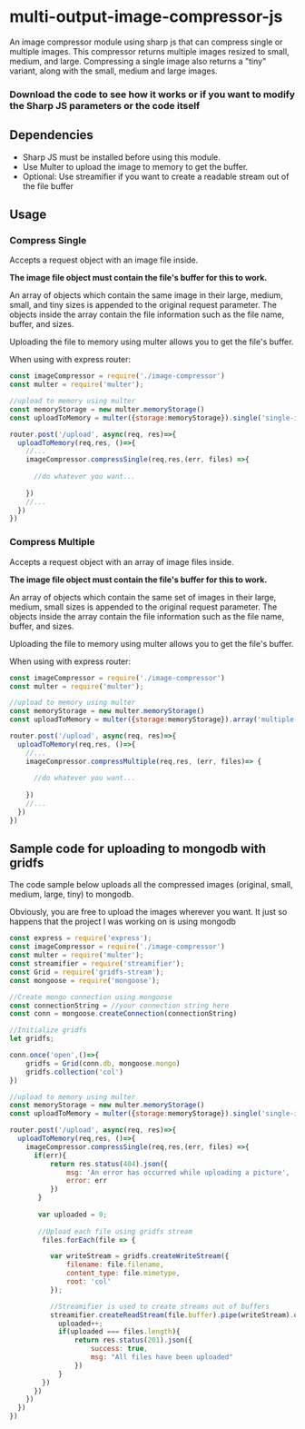 # multi-output-image-compressor-js
An image compressor module using sharp js that can compress single or multiple images. This compressor returns multiple images resized to small, medium, and large. Compressing a single image also returns a "tiny" variant, along with the small, medium and large images.

### Download the code to see how it works or if you want to modify the Sharp JS parameters or the code itself

## Dependencies

- Sharp JS must be installed before using this module.
- Use Multer to upload the image to memory to get the buffer.
- Optional: Use streamifier if you want to create a readable stream out of the file buffer

## Usage
### Compress Single

Accepts a request object with an image file inside.

__The image file object must contain the file's buffer for this to work.__


An array of objects which contain the same image in their large, medium, small, and tiny sizes is appended to the original request parameter. The objects inside the array contain the file information such as the file name, buffer, and sizes.

Uploading the file to memory using multer allows you to get the file's buffer.

When using with express router:
```javascript
const imageCompressor = require('./image-compressor')
const multer = require('multer');

//upload to memory using multer
const memoryStorage = new multer.memoryStorage()
const uploadToMemory = multer({storage:memoryStorage}).single('single-image')

router.post('/upload', async(req, res)=>{ 
  uploadToMemory(req,res, ()=>{
    //...
    imageCompressor.compressSingle(req,res,(err, files) =>{
    
      //do whatever you want...
      
    })
    //...
  })  
})

```

### Compress Multiple

Accepts a request object with an array of image files inside. 

__The image file object must contain the file's buffer for this to work.__

An array of objects which contain the same set of images in their large, medium, small sizes is appended to the original request parameter. The objects inside the array contain the file information such as the file name, buffer, and sizes.

Uploading the file to memory using multer allows you to get the file's buffer.

When using with express router:
```javascript
const imageCompressor = require('./image-compressor')
const multer = require('multer');

//upload to memory using multer
const memoryStorage = new multer.memoryStorage()
const uploadToMemory = multer({storage:memoryStorage}).array('multiple-images', 10)

router.post('/upload', async(req, res)=>{ 
  uploadToMemory(req,res, ()=>{
    //...
    imageCompressor.compressMultiple(req,res, (err, files)=> {
    
      //do whatever you want...
      
    })
    //...
  })  
})

```


## Sample code for uploading to mongodb with gridfs
The code sample below uploads all the compressed images (original, small, medium, large, tiny) to mongodb.

Obviously, you are free to upload the images wherever you want. It just so happens that the project I was working on is using mongodb
```javascript
const express = require('express');
const imageCompressor = require('./image-compressor')
const multer = require('multer');
const streamifier = require('streamifier');
const Grid = require('gridfs-stream');
const mongoose = require('mongoose');

//Create mongo connection using mongoose
const connectionString = //your connection string here
const conn = mongoose.createConnection(connectionString)

//Initialize gridfs
let gridfs;

conn.once('open',()=>{
    gridfs = Grid(conn.db, mongoose.mongo)
    gridfs.collection('col')
})

//upload to memory using multer
const memoryStorage = new multer.memoryStorage()
const uploadToMemory = multer({storage:memoryStorage}).single('single-image')

router.post('/upload', async(req, res)=>{ 
  uploadToMemory(req,res, ()=>{
    imageCompressor.compressSingle(req,res,(err, files) =>{
      if(err){
          return res.status(404).json({
              msg: 'An error has occurred while uploading a picture',
              error: err
          })
       }
       
       var uploaded = 0;
       
       //Upload each file using gridfs stream
        files.forEach(file => {

          var writeStream = gridfs.createWriteStream({
              filename: file.filename,
              content_type: file.mimetype,
              root: 'col'
          });        

          //Streamifier is used to create streams out of buffers
          streamifier.createReadStream(file.buffer).pipe(writeStream).on('finish',()=>{
            uploaded++;
            if(uploaded === files.length){
                return res.status(201).json({
                    success: true,
                    msg: "All files have been uploaded"
                })
            }
        })
      })    
    })
  })  
})
```

